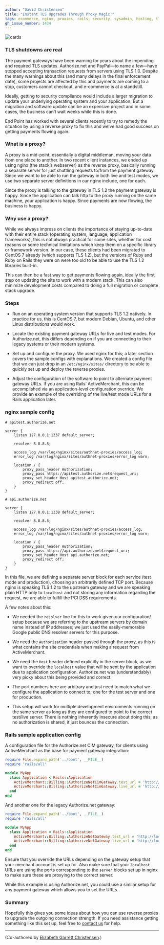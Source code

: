 ```yaml
---
author: "David Christensen"
title: "Instant TLS Upgrades Through Proxy Magic!"
tags: ecommerce, nginx, proxies, rails, security, sysadmin, hosting, tls
gh_issue_number: 1434
---
```


<img alt="cards" src="/blog/2018/06/14/tls-proxy-magic/cards.jpg" />

### TLS shutdowns are real

The payment gateways have been warning for years about the impending and required TLS
updates. Authorize.net and PayPal—to name a few—have stopped accepting transaction requests from
servers using TLS 1.0. Despite the many warnings about this (and many delays in the final
enforcement date), some projects are affected by this and payments are coming to a stop, customers
cannot checkout, and e-commerce is at a standstill.

Ideally, getting to security compliance would include a larger migration to update your underlying
operating system and your application. But a migration and software update can be an expensive
project and in some cases, the business can’t wait weeks while this is done.

End Point has worked with several clients recently to try to remedy the situation by using a reverse
proxy to fix this and we’ve had good success on getting payments flowing again.

### What is a proxy?

A proxy is a mid-point, essentially a digital middleman, moving your data from one place to another.
In two recent client instances, we ended up using nginx (the stack’s webserver) as
the reverse proxy, basically running a separate server for just shuttling requests to/​from the
payment gateway. Since we want to be able to run the gateway in both live and test modes, we use
two separate server definitions in our nginx include, one for each.

Since the proxy is talking to the gateway in TLS 1.2 the payment gateway is happy. Since the
application can talk http to the proxy running on the same machine, your application is happy.
Since payments are now flowing, the business is happy.

### Why use a proxy?

While we always impress on clients the importance of staying up-to-date with their entire stack (operating system,
language, application frameworks), this is not always practical for some sites, whether for cost
reasons or some technical limitations which keep them on a specific library or framework version.
In our case, these clients had been migrated to CentOS 7 already (which supports TLS 1.2), but the
versions of Ruby and Ruby on Rails they were on were too old to be able to use the TLS 1.2 libraries
built-in.

This can then be a fast way to get payments flowing again, ideally the first step on updating the
site to work with a modern stack. This can also minimize development costs compared to doing a full
migration or complete stack upgrade.

### Steps

- Run on an operating system version that supports TLS 1.2 natively. In practice for us, this is CentOS 7, but modern Debian, Ubuntu, and other Linux distributions would work.

- Locate the existing payment gateway URLs for live and test modes. For Authorize.net, this differs depending on if you are connecting to their legacy systems or their modern systems.

- Set up and configure the proxy. We used nginx for this; a later section covers the sample configs with explanations. We created a config file that we can just drop in an `/etc/nginx/sites/` directory to be able to quickly set up and deploy the reverse proxies.

- Adjust the configuration of the software to point to alternate payment gateway URLs. If you are using Rails’ ActiveMerchant, this can be accomplished via an application-level configuration override. We provide an example of the overriding of the live/test mode URLs for a Rails application later.

### nginx sample config

```
# apitest.authorize.net

server {
    listen 127.0.0.1:1337 default_server;

    resolver 8.8.8.8;

    access_log /var/log/nginx/sites/authnet-proxies/access_log;
    error_log /var/log/nginx/sites/authnet-proxies/error_log warn;

    location / {
        proxy_pass_header Authorization;
        proxy_pass https://apitest.authorize.net$request_uri;
        proxy_set_header Host apitest.authorize.net;
        proxy_redirect off;
    }
}

# api.authorize.net

server {
    listen 127.0.0.1:1338 default_server;

    resolver 8.8.8.8;

    access_log /var/log/nginx/sites/authnet-proxies/access_log;
    error_log /var/log/nginx/sites/authnet-proxies/error_log warn;

    location / {
        proxy_pass_header Authorization;
        proxy_pass https://api.authorize.net$request_uri;
        proxy_set_header Host api.authorize.net;
        proxy_redirect off;
    }
}
```

In this file, we are defining a separate server block for each service (test mode and production),
choosing an arbitrarily defined TCP port. Because nginx is speaking TLS 1.2 to the upstream gateway
and we are speaking plain HTTP only to `localhost` and not storing any information regarding the request, we
are able to fulfill the PCI DSS requirements.

A few notes about this:

- We needed the `resolver` line for this to work given our configuration/​setup because we are
  referring to the upstream servers by domain name instead of IP addresses; we just used the
  easily-memorable Google public DNS resolver servers for this purpose.

- We need the `Authorization` header passed through the proxy, as this is what contains the site
  credentials when making a request from ActiveMerchant.

- We need the `Host` header defined explicitly in the server block, as we want to override the
  `localhost` value that will be sent by the application due to application configuration.
  Authorize.net was (understandably) very picky about this being provided and correct.

- The port numbers here are arbitrary and just need to match what we configure the application to
  connect to; one for the test server and one for production.

- This setup will work for multiple development environments running on the same server as long as
  they are configured to point to the correct test/​live server. There is nothing inherently
  insecure about doing this, as no authorization is shared, it just bounces the connection.

### Rails sample application config

A configuration file for the Authorize.net CIM gateway, for clients using ActiveMerchant as the base for payment gateway integration:

```rb
require File.expand_path('../boot', __FILE__)
require 'rails/all'

module MyApp
  class Application < Rails::Application
    ActiveMerchant::Billing::AuthorizeNetCimGateway.test_url = 'http://localhost:1337/xml/v1/request.api'
    ActiveMerchant::Billing::AuthorizeNetCimGateway.live_url = 'http://localhost:1338/xml/v1/request.api'
  end
end
```

And another one for the legacy Authorize.net gateway:

```rb
require File.expand_path('../boot', __FILE__)
require 'rails/all'

module MyApp
  class Application < Rails::Application
    ActiveMerchant::Billing::AuthorizeNetGateway.test_url = 'http://localhost:1337/gateway/transaction.dll'
    ActiveMerchant::Billing::AuthorizeNetGateway.live_url = 'http://localhost:1338/gateway/transaction.dll'
  end
end
```

Ensure that you override the URLs depending on the gateway setup that your merchant account is set up for. Also make sure that your `localhost` URLs are using the ports corresponding to the `server` blocks set up in nginx to make sure these are proxying to the correct server.

While this example is using Authorize.net, you could use a similar setup for any payment gateway which allows you to set the URLs.

### Summary

Hopefully this gives you some ideas about how you can use reverse proxies to upgrade the outgoing
connection strength. If you need assistance getting something like this set up, feel free to [contact us](/contact) for help.

<hr>

(Co-authored by [Elizabeth Garrett Christensen](/team/elizabeth_garrett_christensen).)
